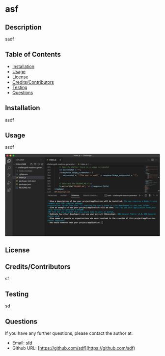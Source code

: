 # asf

## Description
sadf


## Table of Contents
* [Installation](#installation)
* [Usage](#usage)
* [License](#license)
* [Credits/Contributors](#credits)
* [Testing](#testing)
* [Questions](#questions)
## Installation
asdf
## Usage
asdf

![The app in use](/usage_sample.png)
## License

## Credits/Contributors
sf
## Testing
sd
## Questions
If you have any further questions, please contact the author at:
- Email: [sfd](mailto:sfd)
- Github URL: [https://github.com/sdf](https://github.com/sdf)
